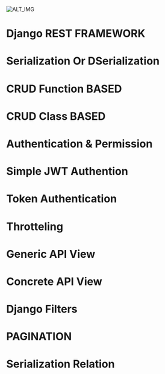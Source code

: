 ![ALT_IMG](https://miro.medium.com/v2/resize:fit:1400/1*PStVx6690ieKE0gqnbXu5g.png)

# Django REST FRAMEWORK 
# Serialization Or DSerialization
# CRUD Function BASED
# CRUD Class BASED
# Authentication & Permission
# Simple JWT Authention
# Token Authentication
# Throtteling
# Generic API View
# Concrete API View
# Django Filters 
# PAGINATION
# Serialization Relation
